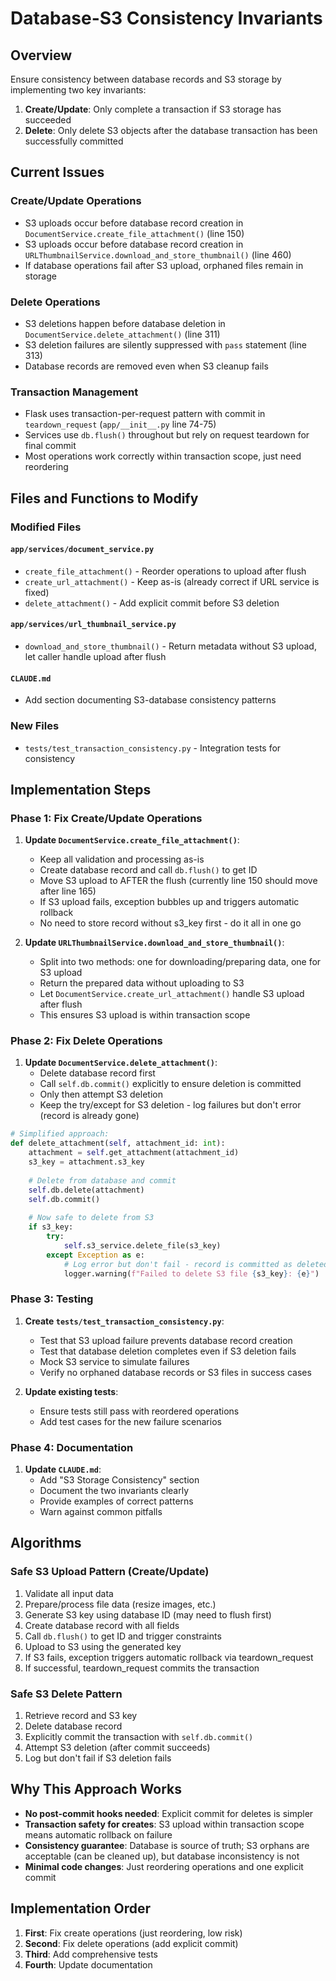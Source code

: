 # Database-S3 Consistency Invariants

## Overview

Ensure consistency between database records and S3 storage by implementing two key invariants:
1. **Create/Update**: Only complete a transaction if S3 storage has succeeded
2. **Delete**: Only delete S3 objects after the database transaction has been successfully committed

## Current Issues

### Create/Update Operations
- S3 uploads occur before database record creation in `DocumentService.create_file_attachment()` (line 150)
- S3 uploads occur before database record creation in `URLThumbnailService.download_and_store_thumbnail()` (line 460)
- If database operations fail after S3 upload, orphaned files remain in storage

### Delete Operations
- S3 deletions happen before database deletion in `DocumentService.delete_attachment()` (line 311)
- S3 deletion failures are silently suppressed with `pass` statement (line 313)
- Database records are removed even when S3 cleanup fails

### Transaction Management
- Flask uses transaction-per-request pattern with commit in `teardown_request` (`app/__init__.py` line 74-75)
- Services use `db.flush()` throughout but rely on request teardown for final commit
- Most operations work correctly within transaction scope, just need reordering

## Files and Functions to Modify

### Modified Files

#### `app/services/document_service.py`
- `create_file_attachment()` - Reorder operations to upload after flush
- `create_url_attachment()` - Keep as-is (already correct if URL service is fixed)
- `delete_attachment()` - Add explicit commit before S3 deletion

#### `app/services/url_thumbnail_service.py`
- `download_and_store_thumbnail()` - Return metadata without S3 upload, let caller handle upload after flush

#### `CLAUDE.md`
- Add section documenting S3-database consistency patterns

### New Files
- `tests/test_transaction_consistency.py` - Integration tests for consistency

## Implementation Steps

### Phase 1: Fix Create/Update Operations

1. **Update `DocumentService.create_file_attachment()`**:
   - Keep all validation and processing as-is
   - Create database record and call `db.flush()` to get ID
   - Move S3 upload to AFTER the flush (currently line 150 should move after line 165)
   - If S3 upload fails, exception bubbles up and triggers automatic rollback
   - No need to store record without s3_key first - do it all in one go

2. **Update `URLThumbnailService.download_and_store_thumbnail()`**:
   - Split into two methods: one for downloading/preparing data, one for S3 upload
   - Return the prepared data without uploading to S3
   - Let `DocumentService.create_url_attachment()` handle S3 upload after flush
   - This ensures S3 upload is within transaction scope

### Phase 2: Fix Delete Operations

1. **Update `DocumentService.delete_attachment()`**:
   - Delete database record first
   - Call `self.db.commit()` explicitly to ensure deletion is committed
   - Only then attempt S3 deletion
   - Keep the try/except for S3 deletion - log failures but don't error (record is already gone)

```python
# Simplified approach:
def delete_attachment(self, attachment_id: int):
    attachment = self.get_attachment(attachment_id)
    s3_key = attachment.s3_key
    
    # Delete from database and commit
    self.db.delete(attachment)
    self.db.commit()
    
    # Now safe to delete from S3
    if s3_key:
        try:
            self.s3_service.delete_file(s3_key)
        except Exception as e:
            # Log error but don't fail - record is committed as deleted
            logger.warning(f"Failed to delete S3 file {s3_key}: {e}")
```

### Phase 3: Testing

1. **Create `tests/test_transaction_consistency.py`**:
   - Test that S3 upload failure prevents database record creation
   - Test that database deletion completes even if S3 deletion fails
   - Mock S3 service to simulate failures
   - Verify no orphaned database records or S3 files in success cases

2. **Update existing tests**:
   - Ensure tests still pass with reordered operations
   - Add test cases for the new failure scenarios

### Phase 4: Documentation

1. **Update `CLAUDE.md`**:
   - Add "S3 Storage Consistency" section
   - Document the two invariants clearly
   - Provide examples of correct patterns
   - Warn against common pitfalls

## Algorithms

### Safe S3 Upload Pattern (Create/Update)
1. Validate all input data
2. Prepare/process file data (resize images, etc.)
3. Generate S3 key using database ID (may need to flush first)
4. Create database record with all fields
5. Call `db.flush()` to get ID and trigger constraints
6. Upload to S3 using the generated key
7. If S3 fails, exception triggers automatic rollback via teardown_request
8. If successful, teardown_request commits the transaction

### Safe S3 Delete Pattern
1. Retrieve record and S3 key
2. Delete database record
3. Explicitly commit the transaction with `self.db.commit()`
4. Attempt S3 deletion (after commit succeeds)
5. Log but don't fail if S3 deletion fails

## Why This Approach Works

- **No post-commit hooks needed**: Explicit commit for deletes is simpler
- **Transaction safety for creates**: S3 upload within transaction scope means automatic rollback on failure
- **Consistency guarantee**: Database is source of truth; S3 orphans are acceptable (can be cleaned up), but database inconsistency is not
- **Minimal code changes**: Just reordering operations and one explicit commit

## Implementation Order

1. **First**: Fix create operations (just reordering, low risk)
2. **Second**: Fix delete operations (add explicit commit)
3. **Third**: Add comprehensive tests
4. **Fourth**: Update documentation